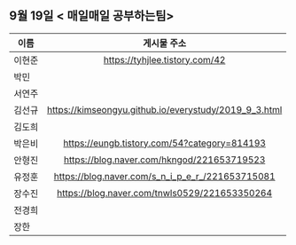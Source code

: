 ## 9월 19일  < 매일매일 공부하는팀>

| 이름   |                      게시물 주소                      |
| ------ | :---------------------------------------------------: |
| 이현준 |            https://tyhjlee.tistory.com/42             |
| 박민   |                                                       |
| 서연주 |                                                       |
| 김선규 | https://kimseongyu.github.io/everystudy/2019_9_3.html |
| 김도희 |                                                       |
| 박은비 |     https://eungb.tistory.com/54?category=814193      |
| 안형진 |      https://blog.naver.com/hkngod/221653719523       |
| 유정훈 |   https://blog.naver.com/s_n_i_p_e_r_/221653715081    |
| 장수진 |     https://blog.naver.com/tnwls0529/221653350264     |
| 전경희 |                                                       |
| 장한   |                                                       |

